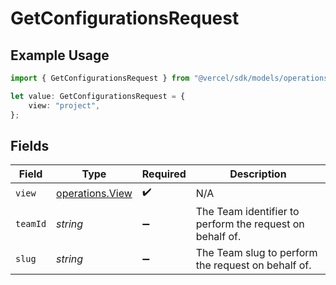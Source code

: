 # GetConfigurationsRequest

## Example Usage

```typescript
import { GetConfigurationsRequest } from "@vercel/sdk/models/operations";

let value: GetConfigurationsRequest = {
    view: "project",
};
```

## Fields

| Field                                                    | Type                                                     | Required                                                 | Description                                              |
| -------------------------------------------------------- | -------------------------------------------------------- | -------------------------------------------------------- | -------------------------------------------------------- |
| `view`                                                   | [operations.View](../../models/operations/view.md)       | :heavy_check_mark:                                       | N/A                                                      |
| `teamId`                                                 | *string*                                                 | :heavy_minus_sign:                                       | The Team identifier to perform the request on behalf of. |
| `slug`                                                   | *string*                                                 | :heavy_minus_sign:                                       | The Team slug to perform the request on behalf of.       |